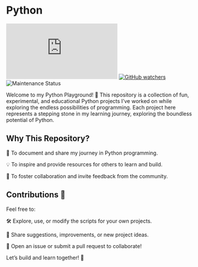 # Python

[![GitHub license](https://badgen.net/github/license/Naereen/Strapdown.js)](https://github.com/Naereen/StrapDown.js/blob/master/LICENSE)
[![GitHub watchers](https://img.shields.io/github/watchers/mpckkk/Python.svg?style=social&label=Watch&maxAge=2592000)](https://github.com/mpckkk/Python/watchers)
![Maintenance Status](https://img.shields.io/badge/Maintained-yes-green)

Welcome to my Python Playground! 🎉 This repository is a collection of fun, experimental, and educational Python projects I’ve worked on while exploring the endless possibilities of programming. Each project here represents a stepping stone in my learning journey, exploring the boundless potential of Python.


## Why This Repository?

📘 To document and share my journey in Python programming.

💡 To inspire and provide resources for others to learn and build.

🤝 To foster collaboration and invite feedback from the community.


## Contributions 🤗

Feel free to:

🛠 Explore, use, or modify the scripts for your own projects.

💬 Share suggestions, improvements, or new project ideas.

🚀 Open an issue or submit a pull request to collaborate!

Let’s build and learn together! 🌟
